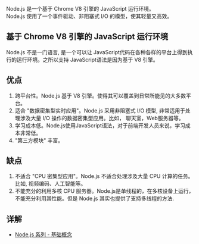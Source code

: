 Node.js 是一个基于 Chrome V8 引擎的 JavaScript 运行环境。  
Node.js 使用了一个事件驱动、非阻塞式 I/O 的模型，使其轻量又高效。

## 基于 Chrome V8 引擎的 JavaScript 运行环境
Node.js 不是一门语言, 是一个可以让 JavaScript代码在各种各样的平台上得到执行的运行环境。之所以支持 JavaScript语法是因为基于 V8 引擎。
 
## 优点
1. 跨平台性。Node.js 基于 V8 引擎。使得其可以覆盖到日常所能见的大多数平台。
2. 适合 "数据密集型实时应用"。Node.js 采用非阻塞式 I/O 模型, 非常适用于处理涉及大量 I/O 操作的数据密集型应用。比如， 聊天室，Web服务器等。
3. 学习成本低。Node.js使用JavaScript语法，对于前端开发人员来说，学习成本非常低。
4. "第三方模块" 丰富。

## 缺点
1. 不适合 "CPU 密集型应用"。Node.js 不适合处理涉及大量 CPU 计算的任务。比如, 视频编码、人工智能等。
2. 不能充分的利用多核 CPU 服务器。Node.js是单线程的，在多核设备上运行，不能充分利用其性能。但是 Node.js 其实也提供了支持多线程的方法.

## 详解
* [Node.js 系列 - 基础概念](https://juejin.im/post/5bc286046fb9a05d36350257)
